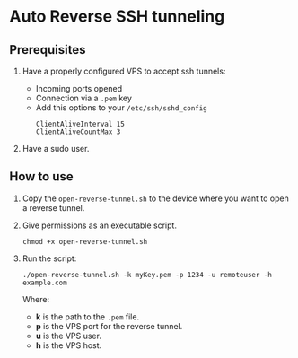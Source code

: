 # Auto Reverse SSH tunneling

## Prerequisites

1. Have a properly configured VPS to accept ssh tunnels:
    - Incoming ports opened
    - Connection via a `.pem` key
    - Add this options to your `/etc/ssh/sshd_config`
        ```console
        ClientAliveInterval 15
        ClientAliveCountMax 3
        ```
    
1. Have a sudo user.

## How to use

1. Copy the `open-reverse-tunnel.sh` to the device where you want to open a reverse tunnel.

1. Give permissions as an executable script.

    ```console
    chmod +x open-reverse-tunnel.sh
    ```

1. Run the script:

    ```console
    ./open-reverse-tunnel.sh -k myKey.pem -p 1234 -u remoteuser -h example.com
    ```

    Where:
    - **k** is the path to the `.pem` file.
    - **p** is the VPS port for the reverse tunnel.
    - **u** is the VPS user.
    - **h** is the VPS host.
